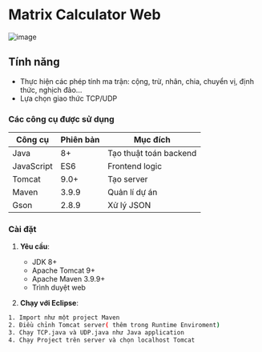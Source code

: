 # Matrix Calculator Web

![image](https://github.com/user-attachments/assets/393dfa9a-84f4-4e6a-ae5a-2c85db359c14)

## Tính năng
- Thực hiện các phép tính ma trận: cộng, trừ, nhân, chia, chuyển vị, định thức, nghịch đảo...
- Lựa chọn giao thức TCP/UDP

### Các công cụ được sử dụng
| Công cụ            | Phiên bản | Mục đích                    |
|--------------------|-----------|-----------------------------|
| Java               | 8+        | Tạo thuật toán backend      |
| JavaScript         | ES6       | Frontend logic              |
| Tomcat             | 9.0+      | Tạo server                  |
| Maven              | 3.9.9     | Quản lí dự án               |
| Gson               | 2.8.9     | Xử lý JSON                  |

### Cài đặt
1. **Yêu cầu**:
   - JDK 8+
   - Apache Tomcat 9+
   - Apache Maven 3.9.9+
   - Trình duyệt web

2. **Chạy với Eclipse**:
```bash
1. Import như một project Maven
2. Điều chỉnh Tomcat server( thêm trong Runtime Enviroment)
3. Chạy TCP.java và UDP.java như Java application
4. Chạy Project trên server và chọn localhost Tomcat

